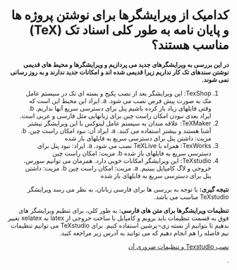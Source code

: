 <html dir="rtl" lang="ar">
<head>
<meta charset="utf-8">
</head>
<body dir="rtl"> 
  
 
 <p dir="rtl">
<b><h1 dir="rtl">کدامیک از ویرایشگرها
 برای نوشتن پروژه ها و پایان نامه به طور کلی اسناد تک  
(TeX)
مناسب هستند؟
</h1></b></p>


<p dir="rtl">
<b>
در این بررسی به ویرایشگرهای جدید می پردازیم و ویرایشگرها و محیط های قدیمی نوشتن سندهای تک  کار نداریم زیرا قدیمی شده اند و امکانات جدید ندارند و به روز رسانی نمی شوند.
 </b></p> 

<p dir="rtl">
<ol dir="rtl">
  <li>	TexShop: این ویرایشگر بعد از نصب پکیج و بسته ای تک در سیستم عامل مک به صورت پیش فرض نصب می شود. 	
a.	ایراد این محیط این است که وقتی فایلهای زیاد باز کرده باشیم پنل برای دسترسی سریع آنها نداریم.
b.	ایراد بعدی نبودن امکان راست چین برای زبانهایی مثل فارسی و عربی است.
</li>
  
<li>	TeXMaker: علاقه مندان به سیستم عامل لینوکس با این ویرایشگر بیشتر آشنا هستند و بیشتر استفاده می کنند.
a.	ایراد آن: نبود امکان راست چین.
b.	مزیت: داشتن پنل برای دسترسی سریع به فایلهای باز شده
</li>

<li>	TexWorks: همراه با TeXLive نصب می شود.
a.	ایراد: نبود پنل برای دسترسی سریع به فایلهای باز شده
b.	مزیت: امکان راست چین
</li>

<li>	TeXstudio: این ویرایشگر امکانات خوبی دارد. همزمان می توانیم سورس، خروجی و لاگ کامپایل ببینیم.
a.	مزیت: امکان راست چین
b.	مزیت: داشتن پنل برای دسترسی سریع به فایلهای باز شده
</li>

</ol>
</p>

<p dir="rtl">
<b>نتیجه گیری:</b>
با توجه به بررسی ها برای فارسی زبانان، به نظر می رسد ویرایشگر TeXstudio مناسب می باشد.
</p>


<p dir="rtl">
<b>تنظیمات ویرایشگرها برای متن های فارسی:</b>
به طور کلی، برای تنظیم ویرایشگر های فوق به قسمت تنظیمات باید برویم و کامپایل یا ساخت خروجی از latex به xelatex تغییر بدهیم تا بتوانیم از بسته زی¬پرشین استفاده کنیم.
برای TeXstudio می توانیم تنظیمات نیم فاصله را هم انجام دهیم که می توانید به آدرس زیر مراجعه کنید.

<p dir="rtl">
<a href='https://virgool.io/@amesforush/%D8%AF%D8%B1%D8%B3-%DB%B7-%D9%86%D8%B5%D8%A8-texstudio-%D9%88-%D8%AA%D9%86%D8%B8%DB%8C%D9%85%D8%A7%D8%AA-%D8%B6%D8%B1%D9%88%D8%B1%DB%8C-%D8%A2%D9%86-o0cibwkgdnkb'>نصب Texstudio و تنظیمات ضروری آن</a>
</p>.

</body>
</html>
